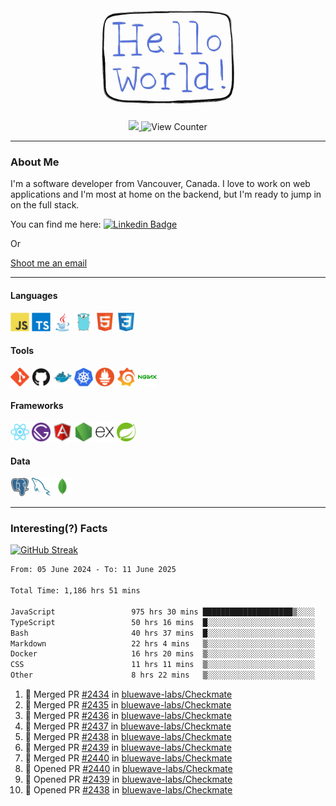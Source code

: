 <div align="center">
    <img src="./img/hello_world.webp" height="200px" width="">
    <div>
        <a href="https://www.linkedin.com/in/ajhollid">
            <img src="https://img.shields.io/badge/LinkedIn-blue"/>
        </a>
        <img src="https://komarev.com/ghpvc/?username=ajhollid&color=yellow" alt="View Counter">
    </div>
</div>

---

### About Me

I'm a software developer from Vancouver, Canada. I love to work on web applications and I'm most at home on the backend, but I'm ready to jump in on the full stack.

You can find me here: [![Linkedin Badge](https://img.shields.io/badge/-ajhollid-blue?style=flat&logo=Linkedin&logoColor=white)](https://www.linkedin.com/in/ajhollid)

Or

[Shoot me an email](mailto:ajhollid@gmail.com)

---

#### Languages

<div>
    <img src="./img/devicons/javascript-original.svg" width=30 height=30 alt="JavaScript">
    <img src="/img/devicons/typescript-original.svg" width=30 height=30 alt="TypeScript">
    <img src="./img/devicons/java-original.svg" width=30 height=30 alt="Java">
    <img src="./img/devicons/go-original.svg" width=30 height=30 alt="Golang">
    <img src="./img/devicons/html5-original.svg" width=30 height=30 alt="HTML 5">
    <img src="./img/devicons/css3-original.svg" width=30 height=30 alt="CSS 3">
</div>

#### Tools

<div>
    <img src="./img/devicons/git-original.svg" width=30 height=30 alt="Git">
    <img src="./img/devicons/github-original.svg" width=30 height=30 alt="Github">
    <img src="./img/devicons/docker-original.svg" width=30 
    height=30 alt="Docker">
    <img src="./img/devicons/kubernetes-original.svg" width=30 height=30 alt="K8">
    <img src="./img/devicons/prometheus-original.svg" width=30 height=30 alt="Prometheus">
    <img src="./img/devicons/grafana-original.svg" width=30 height=30 alt="Grafana">
    <img src="./img/devicons/nginx-original.svg" width=30 height=30 alt="Nginx">
</div>

#### Frameworks

<div>
    <img src="./img/devicons/react-original.svg" width=30 height=30 alt="React">
    <img src="./img/devicons/gatsby-original.svg" width=30 height=30 alt="Gatsby">
    <img src="./img/devicons/angularjs-original.svg" width=30 height=30 alt="AngularJS">
    <img src="./img/devicons/nodejs-original.svg" width=30 height=30 alt="NodeJS">
    <img src="./img/devicons/express-original.svg" width=30 height=30 alt="Express">
    <img src="./img/devicons/spring-original.svg" width=30 height=30 alt="Spring">
</div>

#### Data

<div>
    <img src="./img/devicons/postgresql-original.svg" width=30 height=30 alt="Postgresql">
    <img src="./img/devicons/mysql-original.svg" width=30 height=30 alt="Mysql">
    <img src="./img/devicons/mongodb-original.svg" width=30 height=30 alt="MongoDB">
</div>

---

### Interesting(?) Facts

[![GitHub Streak](http://github-readme-streak-stats.herokuapp.com?user=ajhollid)](https://git.io/streak-stats)

 <!--START_SECTION:waka-->

```txt
From: 05 June 2024 - To: 11 June 2025

Total Time: 1,186 hrs 51 mins

JavaScript                 975 hrs 30 mins ████████████████████▒░░░░   81.62 %
TypeScript                 50 hrs 16 mins  █░░░░░░░░░░░░░░░░░░░░░░░░   04.21 %
Bash                       40 hrs 37 mins  █░░░░░░░░░░░░░░░░░░░░░░░░   03.40 %
Markdown                   22 hrs 4 mins   ▒░░░░░░░░░░░░░░░░░░░░░░░░   01.85 %
Docker                     16 hrs 20 mins  ▒░░░░░░░░░░░░░░░░░░░░░░░░   01.37 %
CSS                        11 hrs 11 mins  ▒░░░░░░░░░░░░░░░░░░░░░░░░   00.94 %
Other                      8 hrs 22 mins   ▒░░░░░░░░░░░░░░░░░░░░░░░░   00.70 %
```

<!--END_SECTION:waka-->


<!--START_SECTION:activity-->
1. 🎉 Merged PR [#2434](https://github.com/bluewave-labs/Checkmate/pull/2434) in [bluewave-labs/Checkmate](https://github.com/bluewave-labs/Checkmate)
2. 🎉 Merged PR [#2435](https://github.com/bluewave-labs/Checkmate/pull/2435) in [bluewave-labs/Checkmate](https://github.com/bluewave-labs/Checkmate)
3. 🎉 Merged PR [#2436](https://github.com/bluewave-labs/Checkmate/pull/2436) in [bluewave-labs/Checkmate](https://github.com/bluewave-labs/Checkmate)
4. 🎉 Merged PR [#2437](https://github.com/bluewave-labs/Checkmate/pull/2437) in [bluewave-labs/Checkmate](https://github.com/bluewave-labs/Checkmate)
5. 🎉 Merged PR [#2438](https://github.com/bluewave-labs/Checkmate/pull/2438) in [bluewave-labs/Checkmate](https://github.com/bluewave-labs/Checkmate)
6. 🎉 Merged PR [#2439](https://github.com/bluewave-labs/Checkmate/pull/2439) in [bluewave-labs/Checkmate](https://github.com/bluewave-labs/Checkmate)
7. 🎉 Merged PR [#2440](https://github.com/bluewave-labs/Checkmate/pull/2440) in [bluewave-labs/Checkmate](https://github.com/bluewave-labs/Checkmate)
8. 💪 Opened PR [#2440](https://github.com/bluewave-labs/Checkmate/pull/2440) in [bluewave-labs/Checkmate](https://github.com/bluewave-labs/Checkmate)
9. 💪 Opened PR [#2439](https://github.com/bluewave-labs/Checkmate/pull/2439) in [bluewave-labs/Checkmate](https://github.com/bluewave-labs/Checkmate)
10. 💪 Opened PR [#2438](https://github.com/bluewave-labs/Checkmate/pull/2438) in [bluewave-labs/Checkmate](https://github.com/bluewave-labs/Checkmate)
<!--END_SECTION:activity-->
